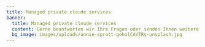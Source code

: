 ```yaml
---
title: Managed private cloude services
banner:
  title: Managed private cloude services
  content: Gerne beantworten wir Ihre Fragen oder senden Ihnen weitere Informationen zu. Rufen Sie uns an, senden Sie uns eine E-Mail oder nutzen Sie das Kontaktformular.
  bg_image: images/uploads/annie-spratt-goholCAVTRs-unsplash.jpg
---
```

